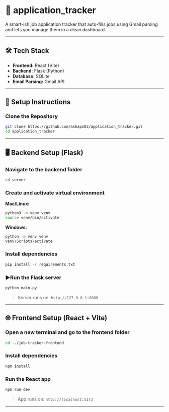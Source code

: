# 📌 application_tracker

A smart-ish job application tracker that auto-fills jobs using Gmail parsing and lets you manage them in a clean dashboard.

---

## 🛠️ Tech Stack

- **Frontend:** React (Vite)
- **Backend:** Flask (Python)
- **Database:** SQLite
- **Email Parsing:** Gmail API 

---

## 🔧 Setup Instructions

### Clone the Repository

```bash
git clone https://github.com/ashaps03/application_tracker.git
cd application_tracker
```

---

## 🖥️ Backend Setup (Flask)

### Navigate to the backend folder

```bash
cd server
```

###  Create and activate virtual environment

**Mac/Linux:**
```bash
python3 -m venv venv
source venv/bin/activate
```

**Windows:**
```bash
python -m venv venv
venv\Scripts\activate
```

### Install dependencies

```bash
pip install -r requirements.txt
```

### ▶Run the Flask server

```bash
python main.py
```

> Server runs on: `http://127.0.0.1:8080`

---

## 🌐 Frontend Setup (React + Vite)

### Open a new terminal and go to the frontend folder

```bash
cd ../job-tracker-frontend
```

### Install dependencies

```bash
npm install
```

### Run the React app

```bash
npm run dev
```

> App runs on: `http://localhost:5173`

---
